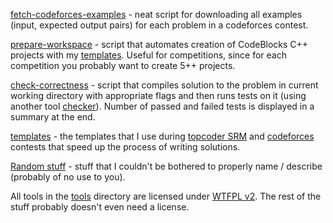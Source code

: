 [fetch-codeforces-examples](tools/fetch_codeforces_examples) - neat script for downloading all examples (input, expected output pairs) for each problem in a codeforces contest. 

[prepare-workspace](tools/prepare_workspace) - script that automates creation of CodeBlocks C++ projects with my [templates](templates). Useful for competitions, since for each competition you probably want to create 5++ projects. 

[check-correctness](tools/check_correctness) - script that compiles solution to the problem in current working directory with appropriate flags and then runs tests on it (using another tool [checker](https://github.com/akrasuski1/checker)). Number of passed and failed tests is displayed in a summary at the end.

[templates](templates/) - the templates that I use during [topcoder SRM](https://topcoder.com) and [codeforces](http://codeforces.com) contests that speed up the process of writing solutions.

[Random stuff](random_stuff/) - stuff that I couldn't be bothered to properly name / describe (probably of no use to you).

All tools in the [tools](tools/) directory are licensed under [WTFPL v2](tools/LICENSE.txt). 
The rest of the stuff probably doesn't even need a license.